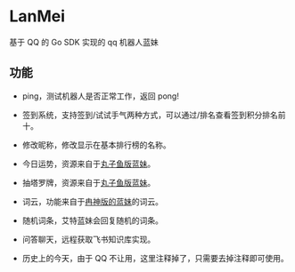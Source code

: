 # LanMei

基于 QQ 的 Go SDK 实现的 qq 机器人蓝妹

## 功能

- ping，测试机器人是否正常工作，返回 pong!

- 签到系统，支持签到/试试手气两种方式，可以通过/排名查看签到积分排名前十。

- 修改昵称，修改显示在基本排行榜的名称。

- 今日运势，资源来自于[丸子鱼版蓝妹](https://github.com/LanshanTeam/Lanmei-QQbot-V2)。

- 抽塔罗牌，资源来自于[丸子鱼版蓝妹](https://github.com/LanshanTeam/Lanmei-QQbot-V2)。

- 词云，功能来自于[冉神版的蓝妹](https://github.com/jizizr/LanMei)的词云。

- 随机词条，艾特蓝妹会回复随机的词条。

- 问答聊天，远程获取飞书知识库实现。

- 历史上的今天，由于 QQ 不让用，这里注释掉了，只需要去掉注释即可使用。